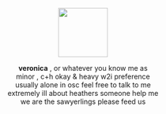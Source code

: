 <p align="center">
  <img width="100" src=https://64.media.tumblr.com/ef9263cd3599d9d6706db786dc0a20cb/69c2dc125ccf367b-af/s500x750/512c0426d0c3a63d4ccc46ebfb60b5b45f054562.pnj>
</p>


<p align="center">
<strong>veronica</strong> , or whatever you know me as<br>
minor , c+h okay & heavy w2i preference<br>
usually alone in osc feel free to talk to me<br>
extremely ill about heathers someone help me<br>
we are the sawyerlings please feed us<br>
</p>

